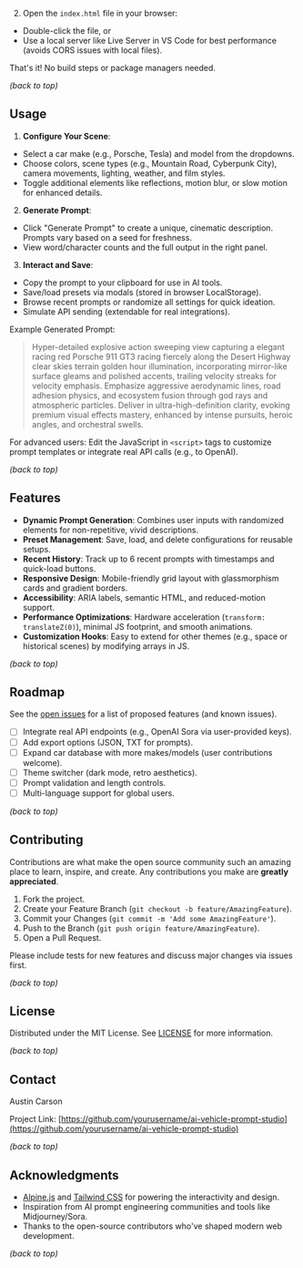 
2. Open the `index.html` file in your browser:
- Double-click the file, or
- Use a local server like Live Server in VS Code for best performance (avoids CORS issues with local files).

That's it! No build steps or package managers needed.

*(back to top)*

## Usage

1. **Configure Your Scene**:
- Select a car make (e.g., Porsche, Tesla) and model from the dropdowns.
- Choose colors, scene types (e.g., Mountain Road, Cyberpunk City), camera movements, lighting, weather, and film styles.
- Toggle additional elements like reflections, motion blur, or slow motion for enhanced details.

2. **Generate Prompt**:
- Click "Generate Prompt" to create a unique, cinematic description. Prompts vary based on a seed for freshness.
- View word/character counts and the full output in the right panel.

3. **Interact and Save**:
- Copy the prompt to your clipboard for use in AI tools.
- Save/load presets via modals (stored in browser LocalStorage).
- Browse recent prompts or randomize all settings for quick ideation.
- Simulate API sending (extendable for real integrations).

Example Generated Prompt:
> Hyper-detailed explosive action sweeping view capturing a elegant racing red Porsche 911 GT3 racing fiercely along the Desert Highway clear skies terrain golden hour illumination, incorporating mirror-like surface gleams and polished accents, trailing velocity streaks for velocity emphasis. Emphasize aggressive aerodynamic lines, road adhesion physics, and ecosystem fusion through god rays and atmospheric particles. Deliver in ultra-high-definition clarity, evoking premium visual effects mastery, enhanced by intense pursuits, heroic angles, and orchestral swells.

For advanced users: Edit the JavaScript in `<script>` tags to customize prompt templates or integrate real API calls (e.g., to OpenAI).

*(back to top)*

## Features

- **Dynamic Prompt Generation**: Combines user inputs with randomized elements for non-repetitive, vivid descriptions.
- **Preset Management**: Save, load, and delete configurations for reusable setups.
- **Recent History**: Track up to 6 recent prompts with timestamps and quick-load buttons.
- **Responsive Design**: Mobile-friendly grid layout with glassmorphism cards and gradient borders.
- **Accessibility**: ARIA labels, semantic HTML, and reduced-motion support.
- **Performance Optimizations**: Hardware acceleration (`transform: translateZ(0)`), minimal JS footprint, and smooth animations.
- **Customization Hooks**: Easy to extend for other themes (e.g., space or historical scenes) by modifying arrays in JS.

*(back to top)*

## Roadmap

See the [open issues](https://github.com/yourusername/ai-vehicle-prompt-studio/issues) for a list of proposed features (and known issues).

- [ ] Integrate real API endpoints (e.g., OpenAI Sora via user-provided keys).
- [ ] Add export options (JSON, TXT for prompts).
- [ ] Expand car database with more makes/models (user contributions welcome).
- [ ] Theme switcher (dark mode, retro aesthetics).
- [ ] Prompt validation and length controls.
- [ ] Multi-language support for global users.

*(back to top)*

## Contributing

Contributions are what make the open source community such an amazing place to learn, inspire, and create. Any contributions you make are **greatly appreciated**.

1. Fork the project.
2. Create your Feature Branch (`git checkout -b feature/AmazingFeature`).
3. Commit your Changes (`git commit -m 'Add some AmazingFeature'`).
4. Push to the Branch (`git push origin feature/AmazingFeature`).
5. Open a Pull Request.

Please include tests for new features and discuss major changes via issues first.

*(back to top)*

## License

Distributed under the MIT License. See [LICENSE](LICENSE) for more information.

*(back to top)*

## Contact

Austin Carson

Project Link: [https://github.com/yourusername/ai-vehicle-prompt-studio](https://github.com/yourusername/ai-vehicle-prompt-studio)

*(back to top)*

## Acknowledgments

- [Alpine.js](https://alpinejs.dev/) and [Tailwind CSS](https://tailwindcss.com/) for powering the interactivity and design.
- Inspiration from AI prompt engineering communities and tools like Midjourney/Sora.
- Thanks to the open-source contributors who've shaped modern web development.

*(back to top)*
